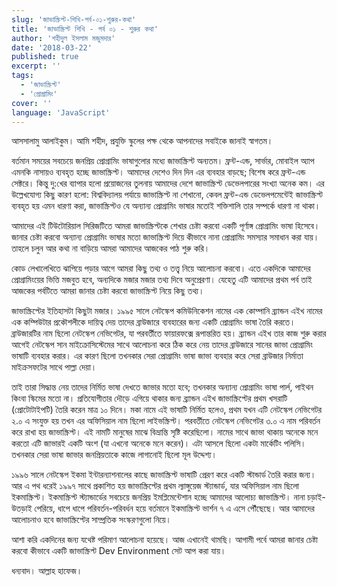 ```yaml
---
slug: 'জাভাস্ক্রিপ্ট-শিখি-পর্ব-০১-শুরুর-কথা'
title: 'জাভাস্ক্রিপ্ট শিখি - পর্ব ০১ - শুরুর কথা'
author: 'শহীদুল ইসলাম মজুমদার'
date: '2018-03-22'
published: true
excerpt: ''
tags:
  - 'জাভাস্ক্রিপ্ট'
  - 'প্রোগ্রামিং'
cover: ''
language: 'JavaScript'
---
```


আসসালামু আলাইকুম। আমি শহীদ, প্রযুক্তি স্কুলের পক্ষ থেকে আপনাদের সবাইকে জানাই স্বাগতম।

বর্তমান সময়ের সবচেয়ে জনপ্রিয় প্রোগ্রামিং ভাষাগুলোর মধ্যে জাভাস্ক্রিপ্ট অন্যতম। ফ্রন্ট-এন্ড, সার্ভার, মোবাইল অ্যাপ এমনকি নাসায়ও ব্যবহৃত হচ্ছে জাভাস্ক্রিপ্ট। আমাদের দেশেও দিন দিন এর ব্যবহার বাড়ছে; বিশেষ করে ফ্রন্ট-এন্ড সেক্টরে। কিন্তু দু:খের ব্যাপার হলো প্রয়োজনের তুলনায় আমাদের দেশে জাভাস্ক্রিপ্ট ডেভেলপারের সংখ্যা অনেক কম। এর উল্লেখযোগ্য কিছু কারণ হলো: বিশ্ববিদ্যালয় পর্যায়ে জাভাস্ক্রিপ্ট না শেখানো, কেবল ফ্রন্ট-এন্ড ডেভেলপমেন্টেই জাভাস্ক্রিপ্ট ব্যবহৃত হয় এমন ধারণা করা, জাভাস্ক্রিপ্টও যে অন্যান্য প্রোগ্রামিং ভাষার মতোই শক্তিশালি তার সম্পর্কে ধারণা না থাকা।

আমাদের এই টিউটোরিয়াল সিরিজটিতে আমরা জাভাস্ক্রিপ্টকে শেখার চেষ্টা করবো একটি পূর্ণাঙ্গ প্রোগ্রামিং ভাষা হিসেবে। জানার চেষ্টা করবো অন্যান্য প্রোগ্রামিং ভাষার মতো জাভাস্ক্রিপ্ট দিয়ে কীভাবে নানা প্রোগ্রামিং সমস্যার সমাধান করা যায়। তাহলে চলুন আর কথা না বাড়িয়ে আমরা আমাদের আজকের পাঠ শুরু করি।

কোড লেখালেখিতে ঝাপিয়ে পড়ার আগে আমরা কিছু তথ্য ও তত্ত্ব নিয়ে আলোচনা করবো। এতে একদিকে আমাদের প্রোগ্রামিংয়ের ভিত্তি মজবুত হবে, অন্যদিকে মজার মজার তথ্য দিবে অনুপ্রেরণা। যেহেতু এটি আমাদের প্রথম পর্ব তাই আজকের পর্বটিতে আমরা জানার চেষ্টা করবো জাভাস্ক্রিপ্ট নিয়ে কিছু তথ্য।

জাভাস্ক্রিপ্টের ইতিহাসটা কিছুটা মজার। ১৯৯৫ সালে নেটস্কেপ কমিউনিকেশন নামের এক কোম্পানি ব্র্যান্ডন এইখ নামের এক কম্পিউটার প্রকৌশলীকে দায়িত্ব দেয় তাদের ব্রাউজারে ব্যবহারের জন্য একটি প্রোগ্রামিং ভাষা তৈরি করতে। ব্রাউজারটির নাম ছিলো নেটস্কেপ নেভিগেটর, যা পরবর্তীতে ফায়ারফক্সে রূপান্তরিত হয়। ব্র্যান্ডন এইখ তার কাজ শুরু করার আগেই নেটস্কেপ সান মাইক্রোসিস্টেমের সাথে আলোচনা করে ঠিক করে নেয় তাদের ব্রাউজারে সানের জাভা প্রোগ্রামিং ভাষাটি ব্যবহার করার। এর কারণ ছিলো তখনকার সেরা প্রোগ্রামিং ভাষা জাভা ব্যবহার করে সেরা ব্রাউজার নির্মাতা মাইক্রসফটের সাথে পাল্লা দেয়া।

তাই তারা সিদ্ধান্ত নেয় তাদের নির্মিত ভাষা দেখতে জাভার মতো হবে; তখনকার অন্যান্য প্রোগ্রামিং ভাষা পার্ল, পাইথন কিংবা স্কিমের মতো না। প্রতিযোগীতার দৌড়ে এগিয়ে থাকার জন্য ব্র্যান্ডন এইখ জাভাস্ক্রিপ্টের প্রথম খসরাটি (প্রোটোটাইপটি) তৈরি করেন মাত্র ১০ দিনে। মকা নামে এই ভাষাটি নির্মিত হলেও, প্রথম যখন এটি নেটস্কেপ নেভিগেটর ২.০ এ সংযুক্ত হয় তখন এর অফিসিয়াল নাম ছিলো লাইভস্ক্রিপ্ট। পরবর্তীতে নেটস্কেপ নেভিগেটর ৩.০ এ নাম পরিবর্তন করে রাখা হয় জাভাস্ক্রিপ্ট। এই নামটি মানুষের মাঝে বিভ্রান্তি সৃষ্টি করেছিলো। নামের সাথে জাভা থাকায় অনেকে মনে করতো এটি জাভারই একটি অংশ (যা এখনো অনেকে মনে করেন)। এটা আসলে ছিলো একটা মার্কেটিং পলিসি। তখনকার সেরা ভাষা জাভার জনপ্রিয়তাকে কাজে লাগানোই ছিলো মূল উদ্দেশ্য।

১৯৯৬ সালে নেটস্কেপ ইকমা ইন্টারন্যাশনালের কাছে জাভাস্ক্রিপ্ট ভাষাটি প্রেরণ করে একটি স্টান্ডার্ড তৈরি করার জন্য। আর এ পথ ধরেই ১৯৯৭ সাথে প্রকাশিত হয় জাভাস্ক্রিপ্টের প্রথম ল্যাঙ্গুয়েজ স্ট্যান্ডার্ড, যার অফিসিয়াল নাম ছিলো ইকমাস্ক্রিপ্ট। ইকমাস্ক্রিপ্ট স্ট্যান্ডার্ডের সবচেয়ে জনপ্রিয় ইমপ্লিমেন্টেশান হচ্ছে আমাদের আলোচ্য জাভাস্ক্রিপ্ট। নানা চড়াই-উতড়াই পেরিয়ে, ধাপে ধাপে পরিবর্তন-পরিবর্ধন হয়ে বর্তমানে ইকমাস্ক্রিপ্ট ভার্শন ৭ এ এসে পৌঁছেছে। আর আমাদের আলোচনাও হবে জাভাস্ক্রিপ্টের সাম্প্রতিক সংস্করণগুলো নিয়ে।

আশা করি একদিনের জন্য যথেষ্ট পরিমাণ আলোচনা হয়েছে। আজ এখানেই থামছি। আগামী পর্বে আমরা জানার চেষ্টা করবো কীভাবে একটি জাভাস্ক্রিপ্ট Dev Environment সেট আপ করা যায়।

ধন্যবাদ। আল্লাহ হাফেজ।
